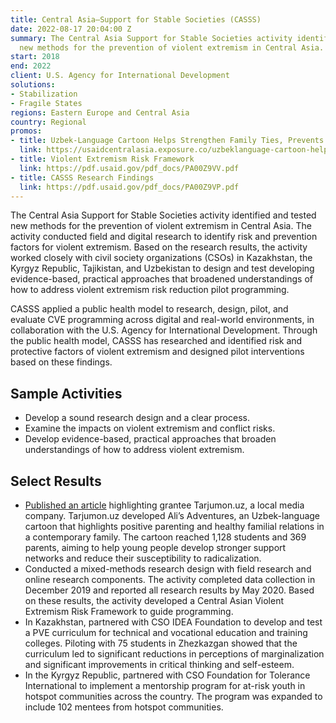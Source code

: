 ```yaml
---
title: Central Asia—Support for Stable Societies (CASSS)
date: 2022-08-17 20:04:00 Z
summary: The Central Asia Support for Stable Societies activity identified and tested
  new methods for the prevention of violent extremism in Central Asia.
start: 2018
end: 2022
client: U.S. Agency for International Development
solutions:
- Stabilization
- Fragile States
regions: Eastern Europe and Central Asia
country: Regional
promos:
- title: Uzbek-Language Cartoon Helps Strengthen Family Ties, Prevents Violent Extremism
  link: https://usaidcentralasia.exposure.co/uzbeklanguage-cartoon-helps-strengthen-family-ties-prevents-violent-extremism
- title: Violent Extremism Risk Framework
  link: https://pdf.usaid.gov/pdf_docs/PA00Z9VV.pdf
- title: CASSS Research Findings
  link: https://pdf.usaid.gov/pdf_docs/PA00Z9VP.pdf
---
```


The Central Asia Support for Stable Societies activity identified and tested new methods for the prevention of violent extremism in Central Asia. The activity conducted field and digital research to identify risk and prevention factors for violent extremism. Based on the research results, the activity worked closely with civil society organizations (CSOs) in Kazakhstan, the Kyrgyz Republic, Tajikistan, and Uzbekistan to design and test developing evidence-based, practical approaches that broadened understandings of how to address violent extremism risk reduction pilot programming. 

CASSS applied a public health model to research, design, pilot, and evaluate CVE programming across digital and real-world environments, in collaboration with the U.S. Agency for International Development. Through the public health model, CASSS has researched and identified risk and protective factors of violent extremism and designed pilot interventions based on these findings. 

## Sample Activities

* Develop a sound research design and a clear process.
* Examine the impacts on violent extremism and conflict risks.
* Develop evidence-based, practical approaches that broaden understandings of how to address violent extremism.

## Select Results

* [Published an article](https://usaidcentralasia.exposure.co/uzbeklanguage-cartoon-helps-strengthen-family-ties-prevents-violent-extremism) highlighting grantee Tarjumon.uz, a local media company. Tarjumon.uz developed Ali’s Adventures, an Uzbek-language cartoon that highlights positive parenting and healthy familial relations in a contemporary family. The cartoon reached 1,128 students and 369 parents, aiming to help young people develop stronger support networks and reduce their susceptibility to radicalization. 
* Conducted a mixed-methods research design with field research and online research components. The activity completed data collection in December 2019 and reported all research results by May 2020. Based on these results, the activity developed a Central Asian Violent Extremism Risk Framework to guide programming. 
* In Kazakhstan,  partnered with CSO IDEA Foundation to develop and test a PVE curriculum for technical and vocational education and training colleges. Piloting with 75 students in Zhezkazgan showed that the curriculum led to significant reductions in perceptions of marginalization and significant improvements in critical thinking and self-esteem. 
* In the Kyrgyz Republic, partnered with CSO Foundation for Tolerance International to implement a mentorship program for at-risk youth in hotspot communities across the country. The program was expanded to include 102 mentees from hotspot communities.